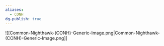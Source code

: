 ```yaml
---
aliases:
  - CONH
dg-publish: true
---
```

![[Common-Nighthawk-(CONH)-Generic-Image.png|Common-Nighthawk-(CONH)-Generic-Image.png]]